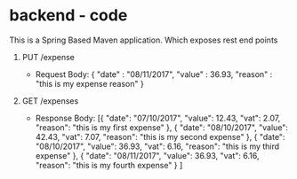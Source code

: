 # backend - code
This is a Spring Based Maven application.
Which exposes rest end points

1. PUT /expense 
	- Request Body: {
		"date" : "08/11/2017",
		"value" : 36.93,
		"reason" : "this is my expense reason"
	}

2. GET /expenses

	- Response Body: [{
        "date": "07/10/2017",
        "value": 12.43,
        "vat": 2.07,
        "reason": "this is my first expense"
    },
    {
        "date": "08/10/2017",
        "value": 42.43,
        "vat": 7.07,
        "reason": "this is my second expense"
    },
    {
        "date": "08/10/2017",
        "value": 36.93,
        "vat": 6.16,
        "reason": "this is my third expense"
    },
    {
        "date": "08/11/2017",
        "value": 36.93,
        "vat": 6.16,
        "reason": "this is my fourth expense"
    }
]


